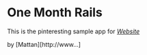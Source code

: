 # One Month Rails

This is the pinteresting sample app for 
[*Website*](http://www.google.com)

by [Mattan][http://www...]